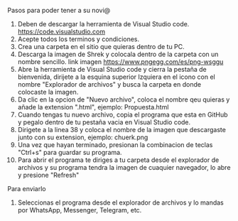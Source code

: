 Pasos para poder tener a su novi@
1. Deben de descargar la herramienta de Visual Studio code. https://code.visualstudio.com
2. Acepte todos los terminos y condiciones.
3. Crea una carpeta en el sitio que quieras dentro de tu PC.
4. Descarga la imagen de Shrek y colocala dentro de la carpeta con un nombre sencillo. link imagen https://www.pngegg.com/es/png-wsggu
5. Abre la herramienta de Visual Studio code y cierra la pestaña de bienvenida, dirijete a la esquina superior Izquiera en el icono con el nombre
   "Explorador de archivos" y busca la carpeta en donde colocaste la imagen.
6. Da clic en la opcion de "Nuevo archivo", coloca el nombre qeu quieras y añade la extension ".html", ejemplo: Propuesta.html
7. Cuando tengas tu nuevo archivo, copia el programa que esta en GitHub y pegalo dentro de tu pestaña vacia en Visual Studio code.
8. Dirigete a la linea 38 y coloca el nombre de la imagen que descargaste junto con su extension, ejemplo: chuerk.png
9. Una vez que hayan terminado, presionan la combinacion de teclas "Ctrl+s" para guardar su programa.
10. Para abrir el programa te diriges a tu carpeta desde el explorador de archivos y su programa tendra la imagen de cuaquier navegador, lo abre y presione "Refresh"

Para enviarlo
1. Seleccionas el programa desde el explorador de archivos y lo mandas por WhatsApp, Messenger, Telegram, etc.
